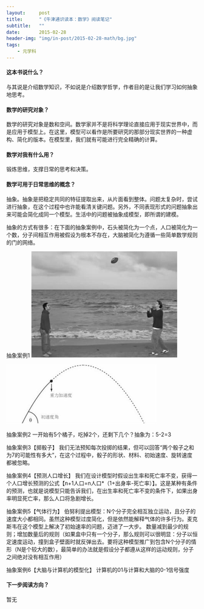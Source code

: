 ```yaml
---
layout:     post
title:      "《牛津通识读本：数学》阅读笔记"
subtitle:   ""
date:       2015-02-28
header-img: "img/in-post/2015-02-28-math/bg.jpg"
tags:
    - 元学科
---
```




#### 这本书说什么？
与其说是介绍数学知识，不如说是介绍数学哲学，作者目的是让我们学习如何抽象地思考。

#### 数学的研究对象？
数学的研究对象是数和空间。数学家并不是将科学理论直接应用于现实世界中，而是应用于模型上。在这里，模型可以看作是所要研究的那部分现实世界的一种虚构、简化的版本。在模型里，我们就有可能进行完全精确的计算。

#### 数学对我有什么用？
锻炼思维，支撑日常的思考和决策。

#### 数学可用于日常思维的概念？
抽象。抽象是把稳定共同的特征提取出来，从片面看到整体。问题太复杂时，尝试进行抽象，在这个过程中也许能看清关键问题。另外，不同表现形式的问题抽象出来可能会简化成同一个模型。生活中的问题被抽象成模型，即所谓的建模。

抽象的方式有很多：在下面的抽象案例中，石头被简化为一个点，人口被简化为一个数，分子间相互作用被假设为根本不存在，大脑被简化为遵循一些简单数学规则的门的网络。

抽象案例1
![1.png](/img/in-post/2015-02-28-math/1.png)

![2.png](/img/in-post/2015-02-28-math/2.png)


抽象案例2
一开始有5个橘子，吃掉2个，还剩下几个？抽象为：5-2=3

抽象案例3【掷骰子】
我们无法预知每次投掷的结果，但可以回答“两个骰子之和为7的可能性有多大”，在这个过程中，骰子的形状、材料、初始速度、旋转速度都被忽略。

抽象案例4【预测人口增长】
我们在设计模型时假设出生率和死亡率不变，获得一个人口增长预测的公式【n+1人口=n人口*（1+出身率-死亡率）】。这是某种有条件的预测，也就是说模型只能告诉我们，在出生率和死亡率不变的条件下，如果出身率明显死亡率，那么人口将急剧增长。

抽象案例5【气体行为】
伯努利提出模型：N个分子完全相互独立运动，且分子的速度大小都相同。虽然这种模型过度简化，但是依然能解释气体的许多行为。麦克斯韦在这个模型上解决了初始速率的问题，迈进了一大步。
数量减到最少的规则；增加数量后的规则（如果盒中只有一个分子，那么规则可以很明显：分子以恒定速度运动，撞到盒子壁面时就反弹出去。要将这种模型推广到包含N个分子的情形（N是个较大的数），最简单的办法就是假设分子都遵从这样的运动规则，分子之间绝对没有相互作用）

抽象案例6【大脑与计算机的模型化】
计算机的01与计算和大脑的0-1信号强度

#### 下一步阅读方向？
暂无




